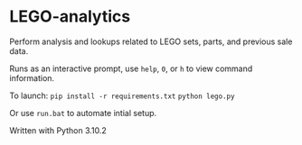# LEGO-analytics

Perform analysis and lookups related to LEGO sets, parts, and previous sale data.

Runs as an interactive prompt, use `help`, `0`, or `h` to view command information.

To launch:
`pip install -r requirements.txt`
`python lego.py`

Or use `run.bat` to automate intial setup.

Written with Python 3.10.2

